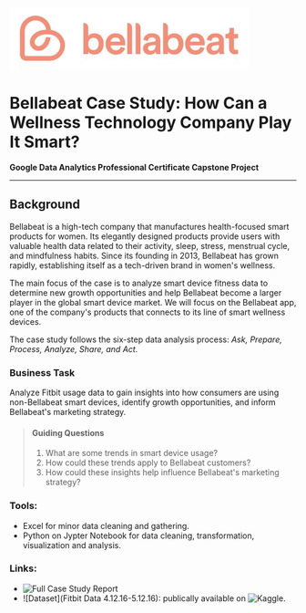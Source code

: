 ![Bellabeat Logo](bellabeat_logo.png)
# Bellabeat Case Study: How Can a Wellness Technology Company Play It Smart?
**Google Data Analytics Professional Certificate Capstone Project**
***

## Background
Bellabeat is a high-tech company that manufactures health-focused smart products for women. Its elegantly designed products provide users with valuable health data related to their activity, sleep, stress, menstrual cycle, and mindfulness habits. Since its founding in 2013, Bellabeat has grown rapidly, establishing itself as a tech-driven brand in women's wellness.

The main focus of the case is to analyze smart device fitness data to determine new growth opportunities and help Bellabeat become a larger player in the global smart device market. We will focus on the Bellabeat app, one of the company's products that connects to its line of smart wellness devices.

The case study follows the six-step data analysis process: *Ask, Prepare, Process, Analyze, Share, and Act.*

### Business Task
Analyze Fitbit usage data to gain insights into how consumers are using non-Bellabeat smart devices, identify growth opportunities, and inform Bellabeat's marketing strategy.

> #### Guiding Questions
> 1. What are some trends in smart device usage?
> 2. How could these trends apply to Bellabeat customers?
> 3. How could these insights help influence Bellabeat's marketing strategy?

### Tools:
- Excel for minor data cleaning and gathering.
- Python on Jypter Notebook for data cleaning, transformation, visualization and analysis.
  
### Links:
- ![Full Case Study Report](BellabeatCaseStudy.ipynb)
- ![Dataset](Fitbit Data 4.12.16-5.12.16): publically available on ![Kaggle](https://www.kaggle.com/datasets/arashnic/fitbit).

